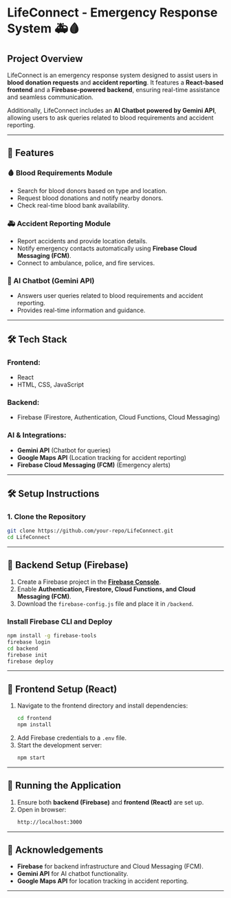 <b><h1> **LifeConnect - Emergency Response System 🚑🩸**</b></h1>

## **Project Overview**  
LifeConnect is an emergency response system designed to assist users in **blood donation requests** and **accident reporting**. It features a **React-based frontend** and a **Firebase-powered backend**, ensuring real-time assistance and seamless communication.  

Additionally, LifeConnect includes an **AI Chatbot powered by Gemini API**, allowing users to ask queries related to blood requirements and accident reporting.  

---

## **🚀 Features**  
### **🩸 Blood Requirements Module**  
- Search for blood donors based on type and location.  
- Request blood donations and notify nearby donors.  
- Check real-time blood bank availability.  

### **🚑 Accident Reporting Module**  
- Report accidents and provide location details.  
- Notify emergency contacts automatically using **Firebase Cloud Messaging (FCM)**.  
- Connect to ambulance, police, and fire services.  

### **🤖 AI Chatbot (Gemini API)**  
- Answers user queries related to blood requirements and accident reporting.  
- Provides real-time information and guidance.  

---

## **🛠 Tech Stack**  
### **Frontend:**  
- React  
- HTML, CSS, JavaScript  

### **Backend:**  
- Firebase (Firestore, Authentication, Cloud Functions, Cloud Messaging)  

### **AI & Integrations:**  
- **Gemini API** (Chatbot for queries)  
- **Google Maps API** (Location tracking for accident reporting)  
- **Firebase Cloud Messaging (FCM)** (Emergency alerts)  

---

## **🛠 Setup Instructions**  

### **1. Clone the Repository**  
```sh
git clone https://github.com/your-repo/LifeConnect.git
cd LifeConnect
```

---

## **📌 Backend Setup (Firebase)**  
1. Create a Firebase project in the **[Firebase Console](https://console.firebase.google.com/)**.  
2. Enable **Authentication, Firestore, Cloud Functions, and Cloud Messaging (FCM)**.  
3. Download the `firebase-config.js` file and place it in `/backend`.  

### **Install Firebase CLI and Deploy**  
```sh
npm install -g firebase-tools
firebase login
cd backend
firebase init
firebase deploy
```

---

## **📌 Frontend Setup (React)**  
1. Navigate to the frontend directory and install dependencies:  
   ```sh
   cd frontend
   npm install
   ```  
2. Add Firebase credentials to a `.env` file.  
3. Start the development server:  
   ```sh
   npm start
   ```  

---

## **🚀 Running the Application**  
1. Ensure both **backend (Firebase)** and **frontend (React)** are set up.  
2. Open in browser:  
   ```sh
   http://localhost:3000
   ```  

---

## **🙌 Acknowledgements**  
- **Firebase** for backend infrastructure and Cloud Messaging (FCM).  
- **Gemini API** for AI chatbot functionality.  
- **Google Maps API** for location tracking in accident reporting.  

---
